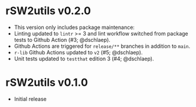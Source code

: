 # rSW2utils v0.2.0
* This version only includes package maintenance:
* Linting updated to `lintr` >= 3 and
  lint workflow switched from package tests to Github Action (#3; @dschlaep).
* Github Actions are triggered for `release/**` branches in addition to `main`.
* `r-lib` Github Actions updated to `v2` (#5; @dschlaep).
* Unit tests updated to `testthat` edition 3 (#4; @dschlaep).

# rSW2utils v0.1.0
* Initial release

